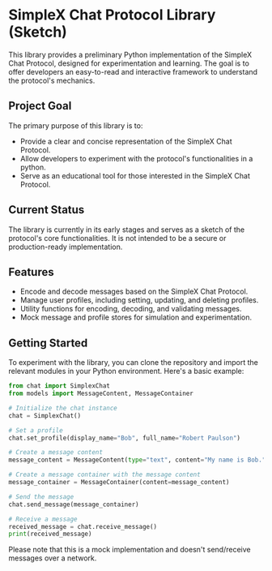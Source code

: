 
# SimpleX Chat Protocol Library (Sketch)

This library provides a preliminary Python implementation of the SimpleX Chat Protocol, designed for experimentation and learning. The goal is to offer developers an easy-to-read and interactive framework to understand the protocol's mechanics.

## Project Goal

The primary purpose of this library is to:
- Provide a clear and concise representation of the SimpleX Chat Protocol.
- Allow developers to experiment with the protocol's functionalities in a python.
- Serve as an educational tool for those interested in the SimpleX Chat Protocol.

## Current Status

The library is currently in its early stages and serves as a sketch of the protocol's core functionalities. It is not intended to be a secure or production-ready implementation.

## Features

- Encode and decode messages based on the SimpleX Chat Protocol.
- Manage user profiles, including setting, updating, and deleting profiles.
- Utility functions for encoding, decoding, and validating messages.
- Mock message and profile stores for simulation and experimentation.

## Getting Started

To experiment with the library, you can clone the repository and import the relevant modules in your Python environment. Here's a basic example:

```python
from chat import SimplexChat
from models import MessageContent, MessageContainer

# Initialize the chat instance
chat = SimplexChat()

# Set a profile
chat.set_profile(display_name="Bob", full_name="Robert Paulson")

# Create a message content
message_content = MessageContent(type="text", content="My name is Bob.")

# Create a message container with the message content
message_container = MessageContainer(content=message_content)

# Send the message
chat.send_message(message_container)

# Receive a message
received_message = chat.receive_message()
print(received_message)
```

Please note that this is a mock implementation and doesn't send/receive messages over a network.
